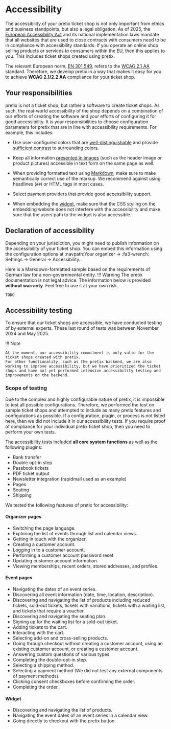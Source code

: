 # Accessibility

The accessibility of your pretix ticket shop is not only important from ethics and business standpoints, but also a legal obligation.
As of 2025, the [European Accessibility Act](https://en.wikipedia.org/wiki/European_Accessibility_Act) and its national implementation laws mandate that all websites that are used to close contracts with consumers need to be in compliance with accessibility standards.
If you operate an online shop selling products or services to consumers within the EU, then this applies to you. 
This includes ticket shops created using pretix. 

The relevant European norm, [EN 301 549](https://en.wikipedia.org/wiki/EN_301_549), refers to the [WCAG 2.1 AA](https://en.wikipedia.org/wiki/Web_Content_Accessibility_Guidelines) standard.
Therefore, we develop pretix in a way that makes it easy for you to achieve **WCAG 2.1/2.2 AA** compliance for your ticket shop.

## Your responsibilities

pretix is not a ticket shop, but rather a software to create ticket shops.
As such, the real-world accessibility of the shop depends on a combination of our efforts of creating the software and your efforts of configuring it for good accessibility.
It is your responsibilities to choose configuration parameters for pretix that are in line with accessibility requirements.
For example, this includes:

- Use user-configured colors that are [well-distinguishable](https://www.w3.org/TR/WCAG22/#use-of-color) and provide [sufficient contrast](https://www.w3.org/TR/WCAG22/#contrast-minimum) to surrounding colors.

- Keep all information [presented in images](https://www.w3.org/TR/WCAG22/#images-of-text) (such as the header image or product pictures) accessible in text form on the same page as well.

- When providing formatted text using [Markdown](../guides/markdown.md), make sure to make semantically correct use of the markup. 
We recommend against using headlines (``##``) or HTML tags in most cases.

- Select payment providers that provide good accessibility support.

- When embedding the [widget](../guides/widget.md), make sure that the CSS styling on the embedding website does not interfere with the accessibility and make sure that the users path to the widget is also accessible.

## Declaration of accessibility

Depending on your jurisdiction, you might need to publish information on the accessibility of your ticket shop.
You can embed this information using the configuration options at :navpath:Your organizer → :fa3-wrench: Settings → General → Accessibility:. 

Here is a Markdown-formatted sample based on the requirements of German law for a non-governmental entity.
!!! Warning 
    The pretix documentation is not legal advice. 
    The information below is provided **without warranty**. 
Feel free to use it at your own risk.

```
TODO
```

## Accessibility testing

To ensure that our ticket shops are accessible, we have conducted testing of by external experts.
These last round of tests was between November 2024 and May 2025.

!!! Note

    At the moment, our accessibility commitment is only valid for the ticket shops created with pretix.
    For other functionality, such as the pretix backend, we are also working to improve accessibility, but we have prioritized the ticket shops and have not yet performed intensive accessibility testing and improvements on the backend.

### Scope of testing

Due to the complex and highly configurable nature of pretix, it is impossible to test all possible configurations.
Therefore, we performed the test on sample ticket shops and attempted to include as many pretix features and configurations as possible.
If a configuration, plugin, or process is not listed here, then we did not include it in our accessibility tests.
If you require proof of compliance for your individual pretix ticket shop, then you need to perform your own tests.

The accessibility tests included **all core system functions** as well as the following plugins:

- Bank transfer
- Double opt-in step 
- Passbook tickets
- PDF ticket output
- Newsletter integration (rapidmail used as an example)
- Pages
- Seating
- Shipping

We tested the following features of pretix for accessibility: 

#### Organizer pages

- Switching the page language.
- Exploring the list of events through list and calendar views.
- Getting in touch with the organizer.
- Creating a customer account.
- Logging in to a customer account.
- Performing a customer account password reset.
- Updating customer account information.
- Viewing memberships, recent orders, stored addresses, and profiles.

#### Event pages

- Navigating the dates of an event series.
- Discovering all event information (date, time, location, description).
- Discovering and navigating the list of products including reduced tickets, sold-out tickets, tickets with variations, tickets with a waiting list, and tickets that require a voucher.
- Discovering and navigating the seating plan.
- Signing up for the waiting list for a sold-out ticket.
- Adding tickets to the cart. 
- Interacting with the cart. 
- Selecting add-on and cross-selling products.
- Going through checkout without creating a customer account, using an existing customer account, or creating a customer account.
- Answering custom questions of various types.
- Completing the double-opt-in step.
- Selecting a shipping method.
- Selecting a payment method (We did not test any external components of payment methods).
- Clicking consent checkboxes before confirming the order.
- Completing the order.

#### Widget

- Discovering and navigating the list of products.
- Navigating the event dates of an event series in a calendar view.
- Going directly to checkout with the pretix button.